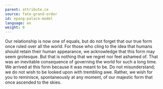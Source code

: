 ```yaml
---
parent: attribute.ce
source: fate-grand-order
id: epang-palace-model
language: en
weight: 0
---
```


Our relationship is now one of equals, but do not forget that our true form once ruled over all the world. For those who cling to the idea that humans should retain their human appearance, we acknowledge that this form may seem grotesque. But that is nothing that we regret nor feel ashamed of. That was an inevitable consequence of governing the world for such a long time. We arrived at this form because it was meant to be.
Do not misunderstand; we do not wish to be looked upon with trembling awe. Rather, we wish for you to reminisce, spontaneously at any moment, of our majestic form that once ascended to the skies.
